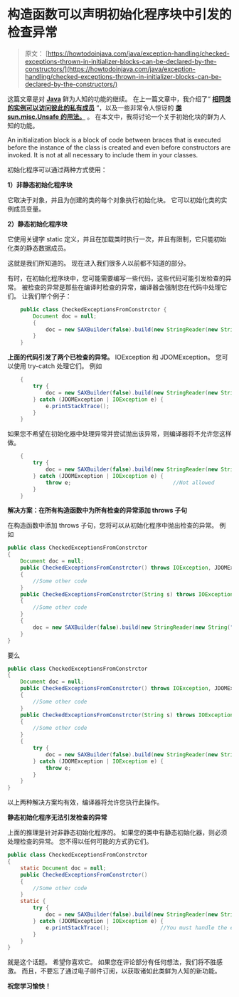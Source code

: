 # 构造函数可以声明初始化程序块中引发的检查异常

> 原文： [https://howtodoinjava.com/java/exception-handling/checked-exceptions-thrown-in-initializer-blocks-can-be-declared-by-the-constructors/](https://howtodoinjava.com/java/exception-handling/checked-exceptions-thrown-in-initializer-blocks-can-be-declared-by-the-constructors/)

这篇文章是对 [**Java**](//howtodoinjava.com/tag/java-hidden-features/ "java hidden features") 鲜为人知的功能的继续。 在上一篇文章中，我介绍了“ [**相同类的实例可以访问彼此的私有成员**](//howtodoinjava.com/object-oriented/instances-of-same-class-can-access-private-members-of-each-other/ "Instances of same class can access private members of each other") ”，以及一些非常令人惊讶的 [**类 sun.misc.Unsafe 的用法。**](//howtodoinjava.com/java/related-concepts/usage-of-class-sun-misc-unsafe/ "Usage of class sun.misc.Unsafe") 。 在本文中，我将讨论一个关于初始化块的鲜为人知的功能。

An initialization block is a block of code between braces that is executed before the instance of the class is created and even before constructors are invoked. It is not at all necessary to include them in your classes.

初始化程序可以通过两种方式使用：

**1）非静态初始化程序块**

它取决于对象，并且为创建的类的每个对象执行初始化块。 它可以初始化类的实例成员变量。

**2）静态初始化程序块**

它使用关键字 static 定义，并且在加载类时执行一次，并且有限制，它只能初始化类的静态数据成员。

这就是我们所知道的。 现在进入我们很多人以前都不知道的部分。

有时，在初始化程序块中，您可能需要编写一些代码，这些代码可能引发检查的异常。 被检查的异常是那些在编译时检查的异常，编译器会强制您在代码中处理它们。 让我们举个例子：

```java
	public class CheckedExceptionsFromConstrctor {
		Document doc = null;
		{
			doc = new SAXBuilder(false).build(new StringReader(new String("<users/>")));
		}
	}

```

**上面的代码引发了两个已检查的异常。** IOException 和 JDOMException。 您可以使用 try-catch 处理它们。 例如

```java
	{
		try {
			doc = new SAXBuilder(false).build(new StringReader(new String("<users/>")));
		} catch (JDOMException | IOException e) {
			e.printStackTrace();
		}
	}

```

如果您不希望在初始化器中处理异常并尝试抛出该异常，则编译器将不允许您这样做。

```java
	{
		try {
			doc = new SAXBuilder(false).build(new StringReader(new String("<users/>")));
		} catch (JDOMException | IOException e) {
			throw e;								//Not allowed
		}
	}

```

**解决方案：在所有构造函数中为所有检查的异常添加 throws 子句**

在构造函数中添加 throws 子句，您将可以从初始化程序中抛出检查的异常。 例如

```java
public class CheckedExceptionsFromConstrctor
{
	Document doc = null;
	public CheckedExceptionsFromConstrctor() throws IOException, JDOMException
	{
		//Some other code
	}
	public CheckedExceptionsFromConstrctor(String s) throws IOException, JDOMException
	{
		//Some other code
	}
	{
		doc = new SAXBuilder(false).build(new StringReader(new String("<users/>")));
	}
}

```

要么

```java
public class CheckedExceptionsFromConstrctor
{
	Document doc = null;
	public CheckedExceptionsFromConstrctor() throws IOException, JDOMException
	{
		//Some other code
	}
	public CheckedExceptionsFromConstrctor(String s) throws IOException, JDOMException
	{
		//Some other code
	}
	{
		try {
			doc = new SAXBuilder(false).build(new StringReader(new String("<users/>")));
		} catch (JDOMException | IOException e) {
			throw e;
		}
	}
}

```

以上两种解决方案均有效，编译器将允许您执行此操作。

**静态初始化程序无法引发检查的异常**

上面的推理是针对非静态初始化程序的。 如果您的类中有静态初始化器，则必须处理检查的异常。 您不得以任何可能的方式扔它们。

```java
public class CheckedExceptionsFromConstrctor
{
	static Document doc = null;
	public CheckedExceptionsFromConstrctor() 
	{
		//Some other code
	}
	static {
		try {
			doc = new SAXBuilder(false).build(new StringReader(new String("<users/>")));
		} catch (JDOMException | IOException e) {
			e.printStackTrace();				//You must handle the exception here
		}
	}
}

```

就是这个话题。 希望你喜欢它。 如果您在评论部分有任何想法，我们将不胜感激。 而且，不要忘了通过电子邮件订阅，以获取诸如此类鲜为人知的新功能。

**祝您学习愉快！**